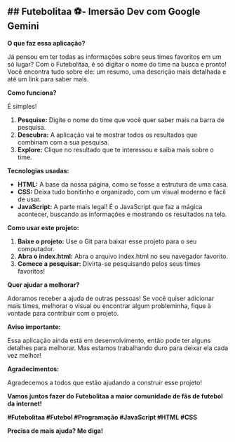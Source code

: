 ## ## **Futebolitaa ⚽- Imersão Dev com Google Gemini**

**O que faz essa aplicação?**

Já pensou em ter todas as informações sobre seus times favoritos em um só lugar? Com o Futebolitaa, é só digitar o nome do time na busca e pronto! Você encontra tudo sobre ele: um resumo, uma descrição mais detalhada e até um link para saber mais.

**Como funciona?**

É simples!

1. **Pesquise:** Digite o nome do time que você quer saber mais na barra de pesquisa.
2. **Descubra:** A aplicação vai te mostrar todos os resultados que combinam com a sua pesquisa.
3. **Explore:** Clique no resultado que te interessou e saiba mais sobre o time.

**Tecnologias usadas:**

* **HTML:** A base da nossa página, como se fosse a estrutura de uma casa.
* **CSS:** Deixa tudo bonitinho e organizado, com um visual moderno e fácil de usar.
* **JavaScript:** A parte mais legal! É o JavaScript que faz a mágica acontecer, buscando as informações e mostrando os resultados na tela.

**Como usar este projeto:**

1. **Baixe o projeto:** Use o Git para baixar esse projeto para o seu computador.
2. **Abra o index.html:** Abra o arquivo index.html no seu navegador favorito.
3. **Comece a pesquisar:** Divirta-se pesquisando pelos seus times favoritos!

**Quer ajudar a melhorar?**

Adoramos receber a ajuda de outras pessoas! Se você quiser adicionar mais times, melhorar o visual ou encontrar algum probleminha, fique à vontade para contribuir com o projeto.

**Aviso importante:**

Essa aplicação ainda está em desenvolvimento, então pode ter alguns detalhes para melhorar. Mas estamos trabalhando duro para deixar ela cada vez melhor!

**Agradecimentos:**

Agradecemos a todos que estão ajudando a construir esse projeto!

**Vamos juntos fazer do Futebolitaa a maior comunidade de fãs de futebol da internet!** 

**#Futebolitaa #Futebol #Programação #JavaScript #HTML #CSS**

**Precisa de mais ajuda? Me diga!**
